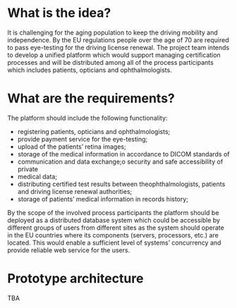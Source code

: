 # What is the idea?

It is challenging for the aging population to keep the driving mobility and independence. By the EU regulations people over the age of 70 are required to pass eye-testing for the driving license renewal. The project team intends to develop a unified platform which would support managing certification processes and will be distributed among all of the process participants which includes patients, opticians and ophthalmologists.

# What are the requirements?

The platform should include the following functionality:

- registering patients, opticians and ophthalmologists;
- provide payment service for the eye-testing;
- upload of the patients’ retina images;
- storage of the medical information in accordance to DICOM standards of
- communication and data exchange;o security and safe accessibility of private
- medical data;
- distributing certified test results between theophthalmologists, patients and driving license renewal authorities;
- storage of patients’ medical information in records history;

By the scope of the involved process participants the platform should be deployed as a distributed database system which could be accessible by different groups of users from different sites as the system should operate in the EU countries where its components (servers, processors, etc.) are located. This would enable a sufficient level of systems’ concurrency and provide reliable web service for the users.

# Prototype architecture

TBA